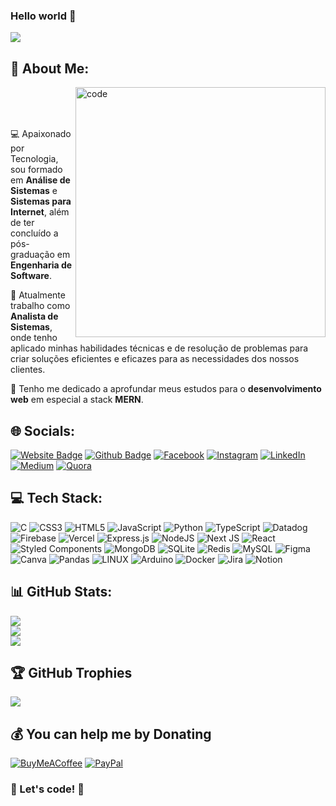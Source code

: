 ### Hello world 👋

[![](https://visitcount.itsvg.in/api?id=HMontarroyos&icon=2&color=12)](https://visitcount.itsvg.in)

## 💫 About Me:

<img src="https://i.pinimg.com/originals/7d/07/a2/7d07a255678962d30d8717dcf5dbd266.gif" min-width="400px" max-width="400px" width="400px" align="right" alt="code">
<br>
<br>
<br>


<p align="left">
  💻 Apaixonado por Tecnologia, sou formado em <strong>Análise de Sistemas</strong> e <strong>Sistemas para Internet</strong>, além de ter concluído a pós-graduação    em <strong>Engenharia de Software</strong>.<br>
</p>

<p align="left">
  💼 Atualmente trabalho como <strong> Analista de Sistemas</strong>, onde tenho aplicado minhas habilidades técnicas e de resolução de problemas para criar soluções eficientes e eficazes para as necessidades dos nossos clientes.<br>
</p>

<p align="left">
  🚀 Tenho me dedicado a aprofundar meus estudos para o <strong>desenvolvimento web</strong> em especial a stack <strong> MERN</strong>.<br>
</p>

## 🌐 Socials:
[![Website Badge](https://img.shields.io/badge/Website-%20-dark)](https://hebertmontarroyos.com.br/)
[![Github Badge](https://img.shields.io/badge/-Github-000?style=flat-square&logo=Github&logoColor=white&link=https://github.com/HMontarroyos)](https://github.com/HMontarroyos)
[![Facebook](https://img.shields.io/badge/Facebook-%231877F2.svg?logo=Facebook&logoColor=white)](https://facebook.com/hebert.montarroyos) [![Instagram](https://img.shields.io/badge/Instagram-%23E4405F.svg?logo=Instagram&logoColor=white)](https://instagram.com/h_montarroyos) [![LinkedIn](https://img.shields.io/badge/LinkedIn-%230077B5.svg?logo=linkedin&logoColor=white)](https://linkedin.com/in/hebertmontarroyos-developer) [![Medium](https://img.shields.io/badge/Medium-12100E?logo=medium&logoColor=white)](https://medium.com/@@hebertmontarroyos) [![Quora](https://img.shields.io/badge/Quora-%23B92B27.svg?logo=Quora&logoColor=white)](https://quora.com/profile/Hebert-Montarroyos) 

## 💻 Tech Stack:
![C](https://img.shields.io/badge/c-%2300599C.svg?style=flat&logo=c&logoColor=white) ![CSS3](https://img.shields.io/badge/css3-%231572B6.svg?style=flat&logo=css3&logoColor=white) ![HTML5](https://img.shields.io/badge/html5-%23E34F26.svg?style=flat&logo=html5&logoColor=white) ![JavaScript](https://img.shields.io/badge/javascript-%23323330.svg?style=flat&logo=javascript&logoColor=%23F7DF1E) ![Python](https://img.shields.io/badge/python-3670A0?style=flat&logo=python&logoColor=ffdd54) ![TypeScript](https://img.shields.io/badge/typescript-%23007ACC.svg?style=flat&logo=typescript&logoColor=white) ![Datadog](https://img.shields.io/badge/datadog-%23632CA6.svg?style=flat&logo=datadog&logoColor=white) ![Firebase](https://img.shields.io/badge/firebase-%23039BE5.svg?style=flat&logo=firebase) ![Vercel](https://img.shields.io/badge/vercel-%23000000.svg?style=flat&logo=vercel&logoColor=white) ![Express.js](https://img.shields.io/badge/express.js-%23404d59.svg?style=flat&logo=express&logoColor=%2361DAFB) ![NodeJS](https://img.shields.io/badge/node.js-6DA55F?style=flat&logo=node.js&logoColor=white) ![Next JS](https://img.shields.io/badge/Next-black?style=flat&logo=next.js&logoColor=white) ![React](https://img.shields.io/badge/react-%2320232a.svg?style=flat&logo=react&logoColor=%2361DAFB) ![Styled Components](https://img.shields.io/badge/styled--components-DB7093?style=flat&logo=styled-components&logoColor=white) ![MongoDB](https://img.shields.io/badge/MongoDB-%234ea94b.svg?style=flat&logo=mongodb&logoColor=white) ![SQLite](https://img.shields.io/badge/sqlite-%2307405e.svg?style=flat&logo=sqlite&logoColor=white) ![Redis](https://img.shields.io/badge/redis-%23DD0031.svg?style=flat&logo=redis&logoColor=white) ![MySQL](https://img.shields.io/badge/mysql-%2300f.svg?style=flat&logo=mysql&logoColor=white) 	![Figma](https://img.shields.io/badge/figma-%23F24E1E.svg?style=flat&logo=figma&logoColor=white) ![Canva](https://img.shields.io/badge/Canva-%2300C4CC.svg?style=flat&logo=Canva&logoColor=white) ![Pandas](https://img.shields.io/badge/pandas-%23150458.svg?style=flat&logo=pandas&logoColor=white) ![LINUX](https://img.shields.io/badge/Linux-FCC624?style=flat&logo=linux&logoColor=black) ![Arduino](https://img.shields.io/badge/-Arduino-00979D?style=flat&logo=Arduino&logoColor=white) ![Docker](https://img.shields.io/badge/docker-%230db7ed.svg?style=flat&logo=docker&logoColor=white) ![Jira](https://img.shields.io/badge/jira-%230A0FFF.svg?style=flat&logo=jira&logoColor=white) ![Notion](https://img.shields.io/badge/Notion-%23000000.svg?style=flat&logo=notion&logoColor=white)

## 📊 GitHub Stats:
![](https://github-readme-stats.vercel.app/api?username=HMontarroyos&theme=dracula&hide_border=true&include_all_commits=false&count_private=false)<br/>
![](https://github-readme-streak-stats.herokuapp.com/?user=HMontarroyos&theme=dracula&hide_border=true)<br/>
![](https://github-readme-stats.vercel.app/api/top-langs/?username=HMontarroyos&theme=dracula&hide_border=true&include_all_commits=false&count_private=false&layout=compact)

## 🏆 GitHub Trophies
![](https://github-profile-trophy.vercel.app/?username=HMontarroyos&theme=dracula&no-frame=true&no-bg=false&margin-w=4)

 ## 💰 You can help me by Donating
  [![BuyMeACoffee](https://img.shields.io/badge/Buy%20Me%20a%20Coffee-ffdd00?style=for-the-badge&logo=buy-me-a-coffee&logoColor=black)](https://buymeacoffee.com/hebertmontarroyos@hotmail.com) [![PayPal](https://img.shields.io/badge/PayPal-00457C?style=for-the-badge&logo=paypal&logoColor=white)](https://paypal.me/hebertmontarroyos@hotmail.com) 

 
### 🚀 Let's code! 🚀
